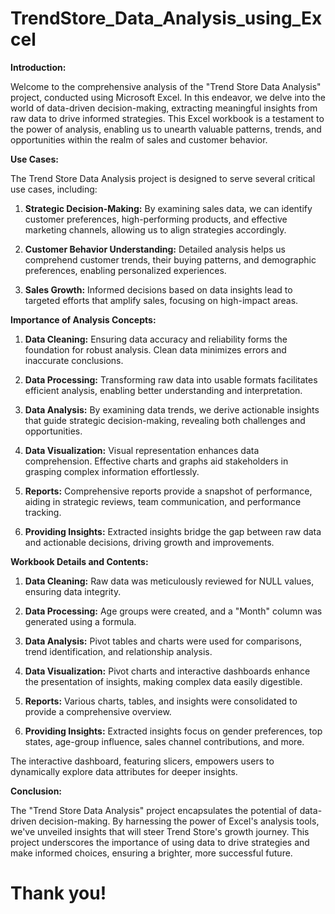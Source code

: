 # TrendStore_Data_Analysis_using_Excel

**Introduction:**

Welcome to the comprehensive analysis of the "Trend Store Data Analysis" project, conducted using Microsoft Excel. In this endeavor, we delve into the world of data-driven decision-making, extracting meaningful insights from raw data to drive informed strategies. This Excel workbook is a testament to the power of analysis, enabling us to unearth valuable patterns, trends, and opportunities within the realm of sales and customer behavior.

**Use Cases:**

The Trend Store Data Analysis project is designed to serve several critical use cases, including:

1. **Strategic Decision-Making:** By examining sales data, we can identify customer preferences, high-performing products, and effective marketing channels, allowing us to align strategies accordingly.

2. **Customer Behavior Understanding:** Detailed analysis helps us comprehend customer trends, their buying patterns, and demographic preferences, enabling personalized experiences.

3. **Sales Growth:** Informed decisions based on data insights lead to targeted efforts that amplify sales, focusing on high-impact areas.

**Importance of Analysis Concepts:**

1. **Data Cleaning:** Ensuring data accuracy and reliability forms the foundation for robust analysis. Clean data minimizes errors and inaccurate conclusions.

2. **Data Processing:** Transforming raw data into usable formats facilitates efficient analysis, enabling better understanding and interpretation.

3. **Data Analysis:** By examining data trends, we derive actionable insights that guide strategic decision-making, revealing both challenges and opportunities.

4. **Data Visualization:** Visual representation enhances data comprehension. Effective charts and graphs aid stakeholders in grasping complex information effortlessly.

5. **Reports:** Comprehensive reports provide a snapshot of performance, aiding in strategic reviews, team communication, and performance tracking.

6. **Providing Insights:** Extracted insights bridge the gap between raw data and actionable decisions, driving growth and improvements.

**Workbook Details and Contents:**

1. **Data Cleaning:** Raw data was meticulously reviewed for NULL values, ensuring data integrity.

2. **Data Processing:** Age groups were created, and a "Month" column was generated using a formula.

3. **Data Analysis:** Pivot tables and charts were used for comparisons, trend identification, and relationship analysis.

4. **Data Visualization:** Pivot charts and interactive dashboards enhance the presentation of insights, making complex data easily digestible.

5. **Reports:** Various charts, tables, and insights were consolidated to provide a comprehensive overview.

6. **Providing Insights:** Extracted insights focus on gender preferences, top states, age-group influence, sales channel contributions, and more.

The interactive dashboard, featuring slicers, empowers users to dynamically explore data attributes for deeper insights.

**Conclusion:**

The "Trend Store Data Analysis" project encapsulates the potential of data-driven decision-making. By harnessing the power of Excel's analysis tools, we've unveiled insights that will steer Trend Store's growth journey. This project underscores the importance of using data to drive strategies and make informed choices, ensuring a brighter, more successful future.

# Thank you!
